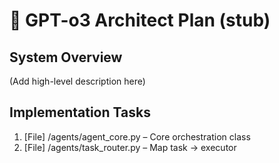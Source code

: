 # 🧠 GPT-o3 Architect Plan (stub)

## System Overview
(Add high-level description here)

## Implementation Tasks
1. [File] /agents/agent_core.py – Core orchestration class
2. [File] /agents/task_router.py – Map task → executor
